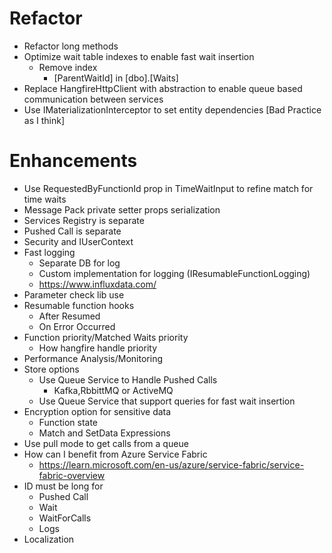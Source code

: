 ﻿
# Refactor
* Refactor long methods
* Optimize wait table indexes to enable fast wait insertion
	* Remove index 
		* [ParentWaitId] in [dbo].[Waits]
* Replace HangfireHttpClient with abstraction to enable queue based communication between services
* Use IMaterializationInterceptor to set entity dependencies [Bad Practice as I think]

# Enhancements
* Use RequestedByFunctionId prop in TimeWaitInput to refine match for time waits
* Message Pack private setter props serialization
* Services Registry is separate
* Pushed Call is separate
* Security and IUserContext
* Fast logging
	* Separate DB for log
	* Custom implementation for logging (IResumableFunctionLogging)
	* https://www.influxdata.com/
* Parameter check lib use
* Resumable function hooks
	* After Resumed
	* On Error Occurred
* Function priority/Matched Waits priority
	* How hangfire handle priority
* Performance Analysis/Monitoring
* Store options
	* Use Queue Service to Handle Pushed Calls
		* Kafka,RbbittMQ or ActiveMQ
	* Use Queue Service that support queries for fast wait insertion
* Encryption option for sensitive data
	* Function state
	* Match and SetData Expressions
* Use pull mode to get calls from a queue
* How can I benefit from Azure Service Fabric
	* https://learn.microsoft.com/en-us/azure/service-fabric/service-fabric-overview
* ID must be long for
	* Pushed Call
	* Wait
	* WaitForCalls
	* Logs
* Localization